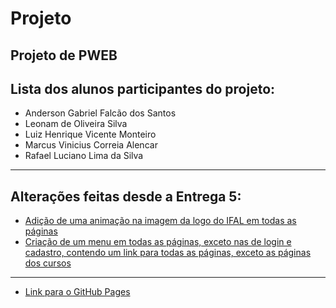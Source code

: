 # Projeto
Projeto de PWEB
---
## Lista dos alunos participantes do projeto:
* Anderson Gabriel Falcão dos Santos
* Leonam de Oliveira Silva
* Luiz Henrique Vicente Monteiro
* Marcus Vinicius Correia Alencar
* Rafael Luciano Lima da Silva
---
## Alterações feitas desde a Entrega 5:
* [Adição de uma animação na imagem da logo do IFAL em todas as páginas](https://github.com/rafaellucian0/Projeto/commit/cca74cebdbb837cfc5da6d6dc6cd4e382f40cbc3)
* [Criação de um menu em todas as páginas, exceto nas de login e cadastro, contendo um link para todas as páginas, exceto as páginas dos cursos](https://github.com/rafaellucian0/Projeto/commit/91378b0ac37c854aa1ddb352602433de48fcdd2f)
---
* [Link para o GitHub Pages](https://rafaellucian0.github.io/Projeto/)

